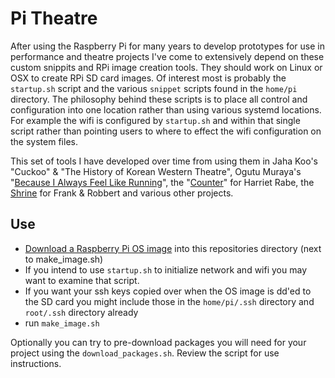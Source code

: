 # Pi Theatre

After using the Raspberry Pi for many years to develop prototypes for use in performance and theatre projects I've come to extensively depend on these custom snippits and RPi image creation tools. They should work on Linux or OSX to create RPi SD card images. Of interest most is probably the `startup.sh` script and the various `snippet` scripts found in the `home/pi` directory. The philosophy behind these scripts is to place all control and configuration into one location rather than using various systemd locations. For example the wifi is configured by `startup.sh` and within that single script rather than pointing users to where to effect the wifi configuration on the system files.

This set of tools I have developed over time from using them in Jaha Koo's "Cuckoo" & "The History of Korean Western Theatre", Ogutu Muraya's "[Because I Always Feel Like Running](https://github.com/cyphunk/because_i_always_feel_like_running)", the "[Counter](https://github.com/cyphunk/counter)" for Harriet Rabe, the [Shrine](https://github.com/cyphunk/shrine) for Frank & Robbert and various other projects.

## Use

* [Download a Raspberry Pi OS image](https://www.raspberrypi.org/downloads/) into this repositories directory (next to make_image.sh)
* If you intend to use `startup.sh` to initialize network and wifi you may want to examine that script.
* If you want your ssh keys copied over when the OS image is dd'ed to the SD card you might include those in the `home/pi/.ssh` directory and `root/.ssh` directory already
* run `make_image.sh`

Optionally you can try to pre-download packages you will need for your project using the `download_packages.sh`. Review the script for use instructions.
